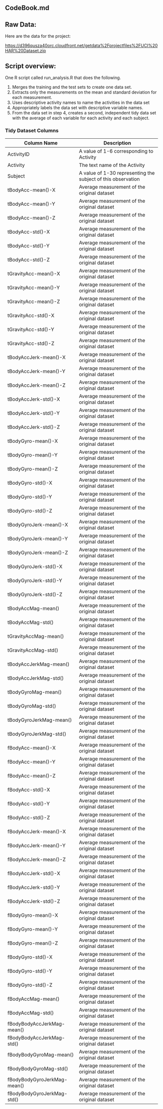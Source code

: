 CodeBook.md
-----------------------------

## Raw Data:
Here are the data for the project: 

https://d396qusza40orc.cloudfront.net/getdata%2Fprojectfiles%2FUCI%20HAR%20Dataset.zip 

## Script overview:
 One R script called run_analysis.R that does the following. 
 1. Merges the training and the test sets to create one data set.
 2. Extracts only the measurements on the mean and standard deviation for each measurement. 
 3. Uses descriptive activity names to name the activities in the data set
 4. Appropriately labels the data set with descriptive variable names. 
 5. From the data set in step 4, creates a second, independent tidy data set with the average of each variable for each activity and each subject.

### Tidy Dataset Columns
| Column Name | Description | 
| ------------------------------ | ------------------------------------------------------------ |
|ActivityID|A value of 1-6 corresponding to Activity|
|Activity|The text name of the Activity|
|Subject|A value of 1-30 representing the subject of this observation|
|tBodyAcc-mean()-X|Average measurement of the original dataset|
|tBodyAcc-mean()-Y|Average measurement of the original dataset|
|tBodyAcc-mean()-Z|Average measurement of the original dataset|
|tBodyAcc-std()-X|Average measurement of the original dataset|
|tBodyAcc-std()-Y|Average measurement of the original dataset|
|tBodyAcc-std()-Z|Average measurement of the original dataset|
|tGravityAcc-mean()-X|Average measurement of the original dataset|
|tGravityAcc-mean()-Y|Average measurement of the original dataset|
|tGravityAcc-mean()-Z|Average measurement of the original dataset|
|tGravityAcc-std()-X|Average measurement of the original dataset|
|tGravityAcc-std()-Y|Average measurement of the original dataset|
|tGravityAcc-std()-Z|Average measurement of the original dataset|
|tBodyAccJerk-mean()-X|Average measurement of the original dataset|
|tBodyAccJerk-mean()-Y|Average measurement of the original dataset|
|tBodyAccJerk-mean()-Z|Average measurement of the original dataset|
|tBodyAccJerk-std()-X|Average measurement of the original dataset|
|tBodyAccJerk-std()-Y|Average measurement of the original dataset|
|tBodyAccJerk-std()-Z|Average measurement of the original dataset|
|tBodyGyro-mean()-X|Average measurement of the original dataset|
|tBodyGyro-mean()-Y|Average measurement of the original dataset|
|tBodyGyro-mean()-Z|Average measurement of the original dataset|
|tBodyGyro-std()-X|Average measurement of the original dataset|
|tBodyGyro-std()-Y|Average measurement of the original dataset|
|tBodyGyro-std()-Z|Average measurement of the original dataset|
|tBodyGyroJerk-mean()-X|Average measurement of the original dataset|
|tBodyGyroJerk-mean()-Y|Average measurement of the original dataset|
|tBodyGyroJerk-mean()-Z|Average measurement of the original dataset|
|tBodyGyroJerk-std()-X|Average measurement of the original dataset|
|tBodyGyroJerk-std()-Y|Average measurement of the original dataset|
|tBodyGyroJerk-std()-Z|Average measurement of the original dataset|
|tBodyAccMag-mean()|Average measurement of the original dataset|
|tBodyAccMag-std()|Average measurement of the original dataset|
|tGravityAccMag-mean()|Average measurement of the original dataset|
|tGravityAccMag-std()|Average measurement of the original dataset|
|tBodyAccJerkMag-mean()|Average measurement of the original dataset|
|tBodyAccJerkMag-std()|Average measurement of the original dataset|
|tBodyGyroMag-mean()|Average measurement of the original dataset|
|tBodyGyroMag-std()|Average measurement of the original dataset|
|tBodyGyroJerkMag-mean()|Average measurement of the original dataset|
|tBodyGyroJerkMag-std()|Average measurement of the original dataset|
|fBodyAcc-mean()-X|Average measurement of the original dataset|
|fBodyAcc-mean()-Y|Average measurement of the original dataset|
|fBodyAcc-mean()-Z|Average measurement of the original dataset|
|fBodyAcc-std()-X|Average measurement of the original dataset|
|fBodyAcc-std()-Y|Average measurement of the original dataset|
|fBodyAcc-std()-Z|Average measurement of the original dataset|
|fBodyAccJerk-mean()-X|Average measurement of the original dataset|
|fBodyAccJerk-mean()-Y|Average measurement of the original dataset|
|fBodyAccJerk-mean()-Z|Average measurement of the original dataset|
|fBodyAccJerk-std()-X|Average measurement of the original dataset|
|fBodyAccJerk-std()-Y|Average measurement of the original dataset|
|fBodyAccJerk-std()-Z|Average measurement of the original dataset|
|fBodyGyro-mean()-X|Average measurement of the original dataset|
|fBodyGyro-mean()-Y|Average measurement of the original dataset|
|fBodyGyro-mean()-Z|Average measurement of the original dataset|
|fBodyGyro-std()-X|Average measurement of the original dataset|
|fBodyGyro-std()-Y|Average measurement of the original dataset|
|fBodyGyro-std()-Z|Average measurement of the original dataset|
|fBodyAccMag-mean()|Average measurement of the original dataset|
|fBodyAccMag-std()|Average measurement of the original dataset|
|fBodyBodyAccJerkMag-mean()|Average measurement of the original dataset|
|fBodyBodyAccJerkMag-std()|Average measurement of the original dataset|
|fBodyBodyGyroMag-mean()|Average measurement of the original dataset|
|fBodyBodyGyroMag-std()|Average measurement of the original dataset|
|fBodyBodyGyroJerkMag-mean()|Average measurement of the original dataset|
|fBodyBodyGyroJerkMag-std()|Average measurement of the original dataset|
